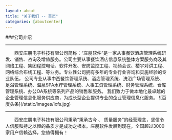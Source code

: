 ```yaml
---
layout: about
title: "关于我们 -- 首页"
categories: [aboutcenter]
---
```

###公司介绍
<hr>
&emsp;&emsp;西安庄朋电子科技有限公司简称：“庄朋软件”是一家从事餐饮酒店管理系统研发、销售、咨询及增值服务。公司主要从事餐饮酒店信息系统整体方案服务商及其网络工程、集团程控电话、软件开发、安防监控工程、视频会议、楼宇对讲工程、网络综合布线工程、等业务。专业性公司拥有多年的专业行业咨询和实施经验的专业队伍，
公司专业从事中西餐饮管理系统、酒店管理系统、洗浴广场管理系统、足浴管理系统、温泉SPA水疗管理系统、人事工资管理系统、财务管理系统、仓库管理系统、办公OA系统等系列产品的销售和服务。
我们致力于做本地化最卓越的企业管理信息化服务供应商，为成长型企业提供专业的企业管理信息化服务。  
![百度头条](/static/images/lxfs.jpg)
<hr>	
&emsp;&emsp;西安庄朋电子科技有限公司秉承“秉承古今 、 质量服务”的经营理念，坚信令人信服和持之以恒的品质才是成功之根本。庄朋软件发展到现在，全国超过3000家用户信赖选择，您值得拥有！
